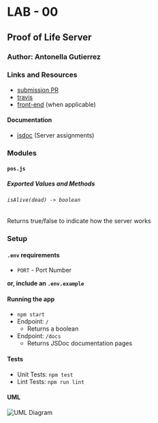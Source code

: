 # LAB - 00

## Proof of Life Server

### Author: Antonella Gutierrez

### Links and Resources
* [submission PR](https://github.com/antonella-401-advanced-javascript/lab-00/pull/1)
* [travis](https://travis-ci.com/antonella-401-advanced-javascript/lab-00)
* [front-end](https://antonella-lab00.herokuapp.com/) (when applicable)

#### Documentation
* [jsdoc](https://antonella-lab00.herokuapp.com/docs/) (Server assignments)

### Modules
#### `pos.js`
##### Exported Values and Methods

###### `isAlive(dead) -> boolean`
Returns true/false to indicate how the server works

### Setup
#### `.env` requirements
* `PORT` - Port Number

**or, include an `.env.example`**

#### Running the app
* `npm start`
* Endpoint: `/`
    * Returns a boolean
* Endpoint: `/docs`
    * Returns JSDoc documentation pages
  
#### Tests
* Unit Tests: `npm test`
* Lint Tests: `npm run lint`

#### UML
![UML Diagram](uml.png)
